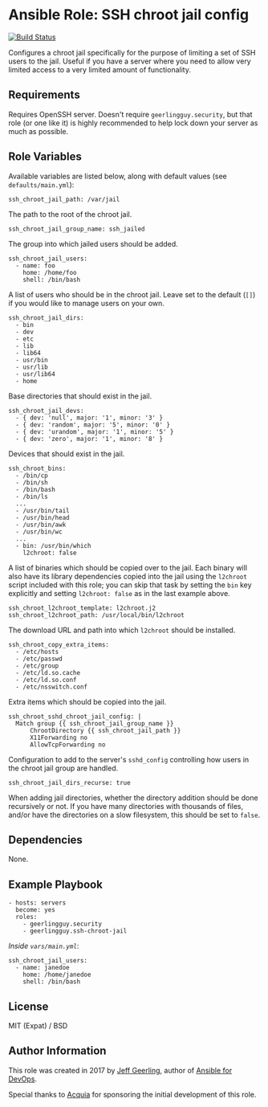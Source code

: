 # Ansible Role: SSH chroot jail config

[![Build Status](https://travis-ci.com/geerlingguy/ansible-role-security.svg?branch=master)](https://travis-ci.com/geerlingguy/ansible-role-ssh-chroot-jail)

Configures a chroot jail specifically for the purpose of limiting a set of SSH users to the jail. Useful if you have a server where you need to allow very limited access to a very limited amount of functionality.

## Requirements

Requires OpenSSH server. Doesn't require `geerlingguy.security`, but that role (or one like it) is highly recommended to help lock down your server as much as possible.

## Role Variables

Available variables are listed below, along with default values (see `defaults/main.yml`):

    ssh_chroot_jail_path: /var/jail

The path to the root of the chroot jail.

    ssh_chroot_jail_group_name: ssh_jailed

The group into which jailed users should be added.

    ssh_chroot_jail_users:
      - name: foo
        home: /home/foo
        shell: /bin/bash

A list of users who should be in the chroot jail. Leave set to the default (`[]`) if you would like to manage users on your own.

    ssh_chroot_jail_dirs:
      - bin
      - dev
      - etc
      - lib
      - lib64
      - usr/bin
      - usr/lib
      - usr/lib64
      - home

Base directories that should exist in the jail.

    ssh_chroot_jail_devs:
      - { dev: 'null', major: '1', minor: '3' }
      - { dev: 'random', major: '5', minor: '0' }
      - { dev: 'urandom', major: '1', minor: '5' }
      - { dev: 'zero', major: '1', minor: '8' }

Devices that should exist in the jail.

    ssh_chroot_bins:
      - /bin/cp
      - /bin/sh
      - /bin/bash
      - /bin/ls
      ...
      - /usr/bin/tail
      - /usr/bin/head
      - /usr/bin/awk
      - /usr/bin/wc
      ...
      - bin: /usr/bin/which
        l2chroot: false

A list of binaries which should be copied over to the jail. Each binary will also have its library dependencies copied into the jail using the `l2chroot` script included with this role; you can skip that task by setting the `bin` key explicitly and setting `l2chroot: false` as in the last example above.

    ssh_chroot_l2chroot_template: l2chroot.j2
    ssh_chroot_l2chroot_path: /usr/local/bin/l2chroot

The download URL and path into which `l2chroot` should be installed.

    ssh_chroot_copy_extra_items:
      - /etc/hosts
      - /etc/passwd
      - /etc/group
      - /etc/ld.so.cache
      - /etc/ld.so.conf
      - /etc/nsswitch.conf

Extra items which should be copied into the jail.

    ssh_chroot_sshd_chroot_jail_config: |
      Match group {{ ssh_chroot_jail_group_name }}
          ChrootDirectory {{ ssh_chroot_jail_path }}
          X11Forwarding no
          AllowTcpForwarding no

Configuration to add to the server's `sshd_config` controlling how users in the chroot jail group are handled.

    ssh_chroot_jail_dirs_recurse: true

When adding jail directories, whether the directory addition should be done recursively or not. If you have many directories with thousands of files, and/or have the directories on a slow filesystem, this should be set to `false`.

## Dependencies

None.

## Example Playbook

    - hosts: servers
      become: yes
      roles:
        - geerlingguy.security
        - geerlingguy.ssh-chroot-jail

*Inside `vars/main.yml`*:

    ssh_chroot_jail_users:
      - name: janedoe
        home: /home/janedoe
        shell: /bin/bash

## License

MIT (Expat) / BSD

## Author Information

This role was created in 2017 by [Jeff Geerling](https://www.jeffgeerling.com/), author of [Ansible for DevOps](https://www.ansiblefordevops.com/).

Special thanks to [Acquia](https://www.acquia.com) for sponsoring the initial development of this role.
